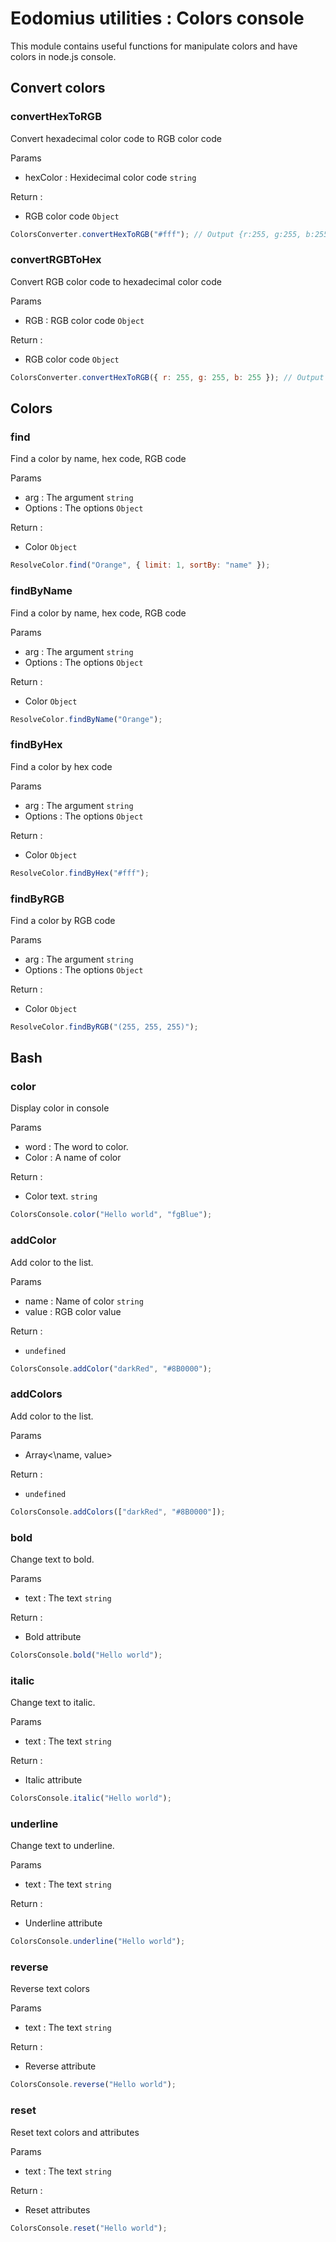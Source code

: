 # Eodomius utilities : Colors console

This module contains useful functions for manipulate colors and have colors in node.js console.

## Convert colors

### convertHexToRGB

Convert hexadecimal color code to RGB color code

Params

- hexColor : Hexidecimal color code `string`

Return :

- RGB color code `Object`

```js
ColorsConverter.convertHexToRGB("#fff"); // Output {r:255, g:255, b:255}
```

### convertRGBToHex

Convert RGB color code to hexadecimal color code

Params

- RGB : RGB color code `Object`

Return :

- RGB color code `Object`

```js
ColorsConverter.convertHexToRGB({ r: 255, g: 255, b: 255 }); // Output #ffffff
```

## Colors

### find

Find a color by name, hex code, RGB code

Params

- arg : The argument `string`
- Options : The options `Object`

Return :

- Color `Object`

```js
ResolveColor.find("Orange", { limit: 1, sortBy: "name" });
```

### findByName

Find a color by name, hex code, RGB code

Params

- arg : The argument `string`
- Options : The options `Object`

Return :

- Color `Object`

```js
ResolveColor.findByName("Orange");
```

### findByHex

Find a color by hex code

Params

- arg : The argument `string`
- Options : The options `Object`

Return :

- Color `Object`

```js
ResolveColor.findByHex("#fff");
```

### findByRGB

Find a color by RGB code

Params

- arg : The argument `string`
- Options : The options `Object`

Return :

- Color `Object`

```js
ResolveColor.findByRGB("(255, 255, 255)");
```

## Bash

### color

Display color in console

Params

- word : The word to color.
- Color : A name of color

Return :

- Color text. `string`

```js
ColorsConsole.color("Hello world", "fgBlue");
```

### addColor

Add color to the list.

Params

- name : Name of color `string`
- value : RGB color value

Return :

- `undefined`

```js
ColorsConsole.addColor("darkRed", "#8B0000");
```

### addColors

Add color to the list.

Params

- Array<\name, value>

Return :

- `undefined`

```js
ColorsConsole.addColors(["darkRed", "#8B0000"]);
```

### bold

Change text to bold.

Params

- text : The text `string`

Return :

- Bold attribute

```js
ColorsConsole.bold("Hello world");
```

### italic

Change text to italic.

Params

- text : The text `string`

Return :

- Italic attribute

```js
ColorsConsole.italic("Hello world");
```

### underline

Change text to underline.

Params

- text : The text `string`

Return :

- Underline attribute

```js
ColorsConsole.underline("Hello world");
```

### reverse

Reverse text colors

Params

- text : The text `string`

Return :

- Reverse attribute

```js
ColorsConsole.reverse("Hello world");
```

### reset

Reset text colors and attributes

Params

- text : The text `string`

Return :

- Reset attributes

```js
ColorsConsole.reset("Hello world");
```
